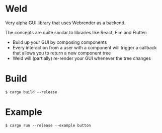 # Weld
Very alpha GUI library that uses Webrender as a backend.

The concepts are quite similar to libraries like React, Elm and Flutter:
* Build up your GUI by composing components
* Every interaction from a user with a component will trigger a callback that allows you to return a new component tree
* Weld will (partially) re-render your GUI whenever the tree changes

# Build
    $ cargo build --release

# Example
    $ cargo run --release --example button
